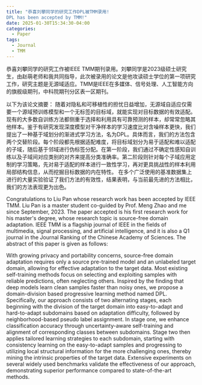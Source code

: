 ```yaml
---
title: "恭喜刘攀同学的研究工作DPL被TMM录用!
DPL has been accepted by TMM!"
date: 2025-01-30T15:34:30-04:00
categories:
  - Paper
tags:
  - Journal
  - TMM
---
```


恭喜刘攀同学的研究工作被IEEE TMM期刊录用。刘攀同学是2023级硕士研究生，由赵萌老师和我共同指导，此次被录用的论文是他攻读硕士学位的第一项研究工作，研究主题是无源域适应。TMM是IEEE在多媒体、信号处理、人工智能方向的旗舰级期刊，中科院期刊分区表一区期刊。

以下为该论文摘要：
随着对隐私和可移植性的担忧日益增加，无源域自适应仅需要一个源域预训练模型和一个无标签的目标域，就能实现对目标数据的有效适配。现有的大多数自训练方法都侧重于选择和利用具有可靠预测的样本，却常常忽略其他样本。鉴于有研究发现深度模型对干净样本的学习速度比对含噪样本更快，我们提出了一种基于域划分的渐进式学习方法，名为DPL。具体而言，我们的方法包含两个交替阶段。每个阶段都先根据适配难度，将目标域划分为易于适配和难以适配的子域，随后基于邻域进行伪标签分配。在第一阶段，我们通过不确定性感知自训练以及子域间对应类别的对齐来提高分类准确率。第二阶段则针对每个子域应用定制的学习策略，先对易于适配的样本进行一致性学习，再对更具挑战性的样本利用局部结构信息，从而挖掘目标数据的内在特性。
在多个广泛使用的基准数据集上进行的大量实验验证了我们方法的有效性，结果表明，与当前最先进的方法相比，我们的方法表现更为出色。 

Congratulations to Liu Pan whose research work has been accepted by IEEE TMM. Liu Pan is a master student co-guided by Prof. Meng Zhao and me since September, 2023. The paper accepted is his first research work for his master's degree, whose research topic is source-free domain adaptation. IEEE TMM is a flagship journal of IEEE in the fields of multimedia, signal processing, and artificial intelligence, and it is also a Q1 journal in the Journal Ranking of the Chinese Academy of Sciences. The abstract of this paper is given as follows:

With growing privacy and portability concerns, source-free domain adaptation requires only a source pre-trained model and an unlabeled target domain, allowing for effective adaptation to the target data. Most existing self-training methods focus on selecting and exploiting samples with reliable predictions, often neglecting others. Inspired by the finding that deep models learn clean samples faster than noisy ones, we propose a domain-division based progressive learning method named DPL. Specifically, our approach consists of two alternating stages, each beginning with the division of the target domain into easy-to-adapt and hard-to-adapt subdomains based on adaptation difficulty, followed by neighborhood-based pseudo label assignment. In stage one, we enhance classification accuracy through uncertainty-aware self-training and alignment of corresponding classes between subdomains. Stage two then applies tailored learning strategies to each subdomain, starting with consistency learning on the easy-to-adapt samples and progressing to utilizing local structural information for the more challenging ones, thereby mining the intrinsic properties of the target data. Extensive experiments on several widely used benchmarks validate the effectiveness of our approach, demonstrating superior performance compared to state-of-the-art methods.
